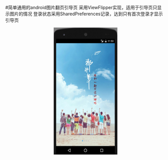 #简单通用的android图片翻页引导页
采用ViewFlipper实现，适用于引导页只显示图片的情况
登录状态采用SharedPreferences记录，达到只有首次登录才显示引导页

<div align="center">
    <img src="./截图1.png" width="200" height="400" alt="截图" />
</div>
